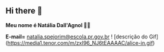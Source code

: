 ## Hi there 👋
**Meu nome é Natália Dall'Agnol 🦢🖤**

**E-mail=** natalia.spejorim@escola.pr.gov.br
! [descrição do Gif] (https://media1.tenor.com/m/zxI96_NJ6tEAAAAC/alice-in.gif)
